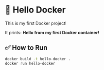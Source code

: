 
# 🐳 Hello Docker

This is my first Docker project!

It prints: **Hello from my first Docker container!**

## ✅ How to Run

```bash
docker build -t hello-docker .
docker run hello-docker
```
